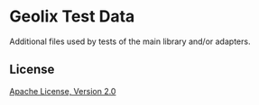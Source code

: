 # Geolix Test Data

Additional files used by tests of the main library and/or adapters.

## License

[Apache License, Version 2.0](http://www.apache.org/licenses/LICENSE-2.0)
